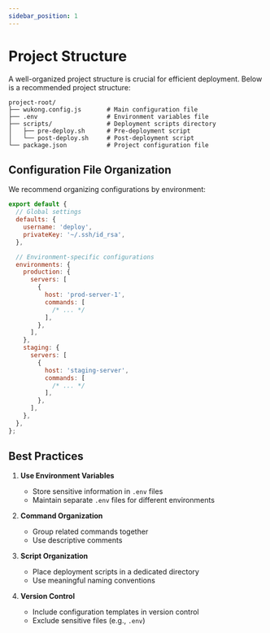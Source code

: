 ```yaml
---
sidebar_position: 1
---
```


# Project Structure

A well-organized project structure is crucial for efficient deployment. Below is a recommended project structure:

```
project-root/
├── wukong.config.js       # Main configuration file
├── .env                   # Environment variables file
├── scripts/               # Deployment scripts directory
│   ├── pre-deploy.sh      # Pre-deployment script
│   └── post-deploy.sh     # Post-deployment script
└── package.json           # Project configuration file
```

## Configuration File Organization

We recommend organizing configurations by environment:

```javascript
export default {
  // Global settings
  defaults: {
    username: 'deploy',
    privateKey: '~/.ssh/id_rsa',
  },

  // Environment-specific configurations
  environments: {
    production: {
      servers: [
        {
          host: 'prod-server-1',
          commands: [
            /* ... */
          ],
        },
      ],
    },
    staging: {
      servers: [
        {
          host: 'staging-server',
          commands: [
            /* ... */
          ],
        },
      ],
    },
  },
};
```

## Best Practices

1. **Use Environment Variables**
   - Store sensitive information in `.env` files
   - Maintain separate `.env` files for different environments

2. **Command Organization**
   - Group related commands together
   - Use descriptive comments

3. **Script Organization**
   - Place deployment scripts in a dedicated directory
   - Use meaningful naming conventions

4. **Version Control**
   - Include configuration templates in version control
   - Exclude sensitive files (e.g., `.env`)
